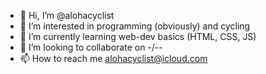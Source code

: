 - 👋 Hi, I’m @alohacyclist
- 👀 I’m interested in programming (obviously) and cycling
- 🌱 I’m currently learning web-dev basics (HTML, CSS, JS)
- 💞️ I’m looking to collaborate on -/-\-
- 📫 How to reach me alohacyclist@icloud.com

<!---
alohacyclist/alohacyclist is a ✨ special ✨ repository because its `README.md` (this file) appears on your GitHub profile.
You can click the Preview link to take a look at your changes.
--->
